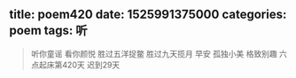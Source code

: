 title: poem420
date: 1525991375000
categories: poem
tags: 听
---
> 听你童谣
看你颜悦
胜过五洋捉鳖
胜过九天揽月
早安
孤独小美
格致别趣
六点起床第420天 迟到29天